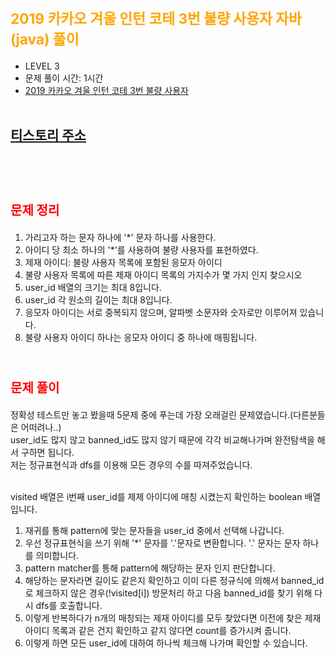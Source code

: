 # <span style="color:orange; font-size:17pt; font-weight:bold">2019 카카오 겨울 인턴 코테 3번 불량 사용자 자바(java)  풀이</span>
- LEVEL 3
- 문제 풀이 시간: 1시간
- [2019 카카오 겨울 인턴 코테 3번 불량 사용자](https://programmers.co.kr/learn/courses/30/lessons/64064)
<br><br>

## [티스토리 주소](https://hoho325.tistory.com/)
<br><br>

# <span style="color: red; font-size:15pt">문제 정리</span>
1. 가리고자 하는 문자 하나에 '*' 문자 하나를 사용한다.
2. 아이디 당 최소 하나의 '*'를 사용하여 불량 사용자를 표현하였다.
3. 제재 아이디: 불량 사용자 목록에 포함된 응모자 아이디
4. 불량 사용자 목록에 따른 제재 아이디 목록의 가지수가 몇 가지 인지 찾으시오
5. user_id 배열의 크기는 최대 8입니다.
6. user_id 각 원소의 길이는 최대 8입니다.
7. 응모자 아이디는 서로 중복되지 않으며, 알파벳 소문자와 숫자로만 이루어져 있습니다.
8. 불량 사용자 아이디 하나는 응모자 아이디 중 하나에 매핑됩니다.
<br><br>

# <span style="color: red; font-size:15pt">문제 풀이</span>
정확성 테스트만 놓고 봤을때 5문제 중에 푸는데 가장 오래걸린 문제였습니다.(다른분들은 어떠려나..)   
user_id도 많지 않고 banned_id도 많지 않기 때문에 각각 비교해나가며 완전탐색을 해서 구하면 됩니다.  
저는 정규표현식과 dfs를 이용해 모든 경우의 수를 따져주었습니다.  
<br>

visited 배열은 i번째 user_id를 제제 아이디에 매칭 시켰는지 확인하는 boolean 배열 입니다.
1. 재귀를 통해 pattern에 맞는 문자들을 user_id 중에서 선택해 나갑니다.
2. 우선 정규표현식을 쓰기 위해 '*' 문자를 '.'문자로 변환합니다. '.' 문자는 문자 하나를 의미합니다.
3. pattern matcher를 통해 pattern에 해당하는 문자 인지 판단합니다.
4. 해당하는 문자라면 길이도 같은지 확인하고 이미 다른 정규식에 의해서 banned_id로 체크하지 않은 경우(!visited[i]) 방문처리 하고 다음 banned_id를 찾기 위해 다시 dfs를 호출합니다.
5. 이렇게 반복하다가 n개의 매칭되는 제재 아이디를 모두 찾았다면 이전에 찾은 제재 아이디 목록과 같은 건지 확인하고 같지 않다면 count를 증가시켜 줍니다.
6. 이렇게 하면 모든 user_id에 대하여 하나씩 체크해 나가며 확인할 수 있습니다.
<br>